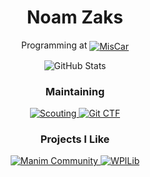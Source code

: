 <h1 align="center">Noam Zaks</h1>
<p align="center">Programming at <a href="https://github.com/miscar"><img src="https://img.shields.io/badge/MisCar 1574-7e0c2b?" align="center" alt="MisCar"></a></p>
<p align="center"><img src="https://github-readme-stats.vercel.app/api?username=noamzaks&amp;show_icons=true&theme=dark" alt="GitHub Stats"></p>


<h3 align="center">Maintaining</h3>
<p align="center">
  <a href="https://github.com/miscar/scouting">
    <img src="https://img.shields.io/badge/Scouting-333?&logo=React" alt="Scouting">
  </a>
  <a href="https://miscar.github.io">
    <img src="https://img.shields.io/badge/Git CTF-333?&logo=Git" alt="Git CTF">
  </a>
</p>

<h3 align="center">Projects I Like</h3>
<p align="center">
  <a href="https://github.com/manimcommunity/manim">
    <img src="https://img.shields.io/badge/Manim-333?&logo=Python" alt="Manim Community">
  </a>
  <a href="https://github.com/wpilibsuite/allwpilib">
    <img src="https://img.shields.io/badge/WPILib-333" alt="WPILib">
  </a>
</p>

